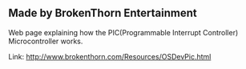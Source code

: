 ## Made by BrokenThorn Entertainment
Web page explaining how the PIC(Programmable Interrupt Controller) Microcontroller works.

Link: http://www.brokenthorn.com/Resources/OSDevPic.html